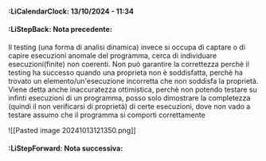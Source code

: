 #### :LiCalendarClock:  13/10/2024 - 11:34
#### :LiStepBack: Nota precedente:

Il testing (una forma di analisi dinamica) invece si occupa di captare o di capire esecuzioni anomale del programma, cerca di individuare esecuzioni(finite) non coerenti. Non può garantire la correttezza perchè il testing ha successo quando una proprieta non è soddisfatta, perchè ha trovato un elemento/un'esecuzione incorretta che non soddisfa la proprietà. Viene detta anche inaccuratezza ottimistica, perchè non potendo testare su infinti esecuzioni di un programma, posso solo dimostrare la completezza (quindi il non verificarsi di proprietà) di certe esecuzioni, dove non vado a testare assumo che il programma si comporti correttamente 

![[Pasted image 20241013121350.png]]
#### :LiStepForward: Nota successiva: